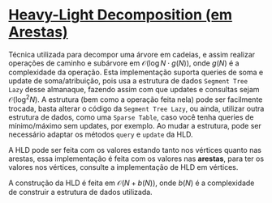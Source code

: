 # [Heavy-Light Decomposition (em Arestas)](hld_edge.cpp)

Técnica utilizada para decompor uma árvore em cadeias, e assim realizar operações de caminho e subárvore em $\mathcal{O}(\log N \cdot g(N))$, onde $g(N)$ é a complexidade da operação. Esta implementação suporta queries de soma e update de soma/atribuição, pois usa a estrutura de dados `Segment Tree Lazy` desse almanaque, fazendo assim com que updates e consultas sejam  $\mathcal{O}(\log^2 N)$. A estrutura (bem como a operação feita nela) pode ser facilmente trocada, basta alterar o código da `Segment Tree Lazy`, ou ainda, utilizar outra estrutura de dados, como uma `Sparse Table`, caso você tenha queries de mínimo/máximo sem updates, por exemplo. Ao mudar a estrutura, pode ser necessário adaptar os métodos `query` e `update` da HLD.

A HLD pode ser feita com os valores estando tanto nos vértices quanto nas arestas, essa implementação é feita com os valores nas **arestas**, para ter os valores nos vértices, consulte a implementação de HLD em vértices.

A construção da HLD é feita em $\mathcal{O}(N + b(N))$, onde $b(N)$ é a complexidade de construir a estrutura de dados utilizada.